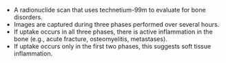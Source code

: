 - A radionuclide scan that uses technetium-99m to evaluate for bone disorders. 
- Images are captured during three phases performed over several hours. 
- If uptake occurs in all three phases, there is active inflammation in the bone (e.g., acute fracture, osteomyelitis, metastases). 
- If uptake occurs only in the first two phases, this suggests soft tissue inflammation.
